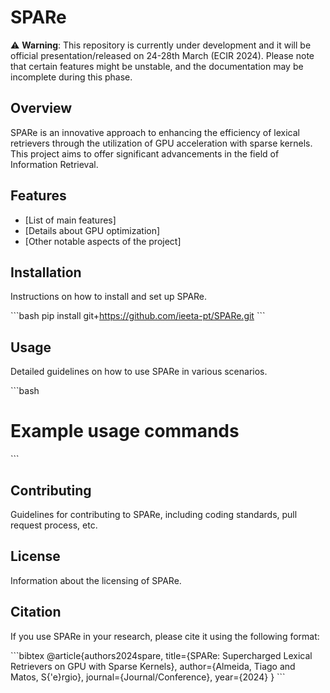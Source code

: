 # SPARe
⚠️ **Warning**: This repository is currently under development and it will be official presentation/released on 24-28th March (ECIR 2024). Please note that certain features might be unstable, and the documentation may be incomplete during this phase.

## Overview
SPARe is an innovative approach to enhancing the efficiency of lexical retrievers through the utilization of GPU acceleration with sparse kernels. This project aims to offer significant advancements in the field of Information Retrieval.

## Features
- [List of main features]
- [Details about GPU optimization]
- [Other notable aspects of the project]

## Installation
Instructions on how to install and set up SPARe.

\```bash
pip install git+https://github.com/ieeta-pt/SPARe.git
\```

## Usage
Detailed guidelines on how to use SPARe in various scenarios.

\```bash
# Example usage commands
\```

## Contributing
Guidelines for contributing to SPARe, including coding standards, pull request process, etc.

## License
Information about the licensing of SPARe.

## Citation
If you use SPARe in your research, please cite it using the following format:

\```bibtex
@article{authors2024spare,
  title={SPARe: Supercharged Lexical Retrievers on GPU with Sparse Kernels},
  author={Almeida, Tiago
and Matos, S{\'e}rgio},
  journal={Journal/Conference},
  year={2024}
}
\```

